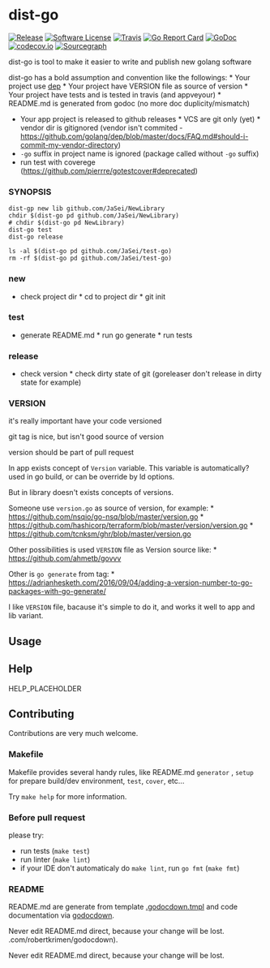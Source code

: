 # dist-go

[![Release](https://img.shields.io/github/release/github.com/JaSei.svg?style=flat-square)](https:///github.com/JaSei/releases/latest)
[![Software License](https://img.shields.io/badge/license-MIT-brightgreen.svg?style=flat-square)](LICENSE.md)
[![Travis](https://img.shields.io/travis/github.com/JaSei.svg?style=flat-square)](https://travis-ci.org/github.com/JaSei)
[![Go Report Card](https://goreportcard.com/badge//github.com/JaSei?style=flat-square)](https://goreportcard.com/report//github.com/JaSei)
[![GoDoc](https://godoc.org//github.com/JaSei?status.svg&style=flat-square)](http://godoc.org//github.com/JaSei)
[![codecov.io](https://codecov.io//github.com/JaSei/coverage.svg?branch=master)](https://codecov.io//github.com/JaSei?branch=master)
[![Sourcegraph](https://sourcegraph.com//github.com/JaSei/-/badge.svg)](https://sourcegraph.com//github.com/JaSei?badge)

dist-go is tool to make it easier to write and publish new golang software

dist-go has a bold assumption and convention like the followings: * Your project
use [dep](https://github.com/golang/dep) * Your project have VERSION file as
source of version * Your project have tests and is tested in travis (and
appveyour) * README.md is generated from godoc (no more doc duplicity/mismatch)
* Your app project is released to github releases * VCS are git only (yet) *
vendor dir is gitignored (vendor isn't commited -
https://github.com/golang/dep/blob/master/docs/FAQ.md#should-i-commit-my-vendor-directory)
* `-go` suffix in project name is ignored (package called without `-go` suffix)
* run test with coverege (https://github.com/pierrre/gotestcover#deprecated)

### SYNOPSIS

    dist-gp new lib github.com/JaSei/NewLibrary
    chdir $(dist-go pd github.com/JaSei/NewLibrary)
    # chdir $(dist-go pd NewLibrary)
    dist-go test
    dist-go release

    ls -al $(dist-go pd github.com/JaSei/test-go)
    rm -rf $(dist-go pd github.com/JaSei/test-go)

### new

* check project dir * cd to project dir * git init

### test

* generate README.md * run go generate * run tests

### release

* check version * check dirty state of git (goreleaser don't release in dirty
state for example)


### VERSION

it's really important have your code versioned

git tag is nice, but isn't good source of version

version should be part of pull request

In app exists concept of `Version` variable. This variable is automatically?
used in go build, or can be override by ld options.

But in library doesn't exists concepts of versions.

Someone use `version.go` as source of version, for example: *
https://github.com/nsqio/go-nsq/blob/master/version.go *
https://github.com/hashicorp/terraform/blob/master/version/version.go *
https://github.com/tcnksm/ghr/blob/master/version.go

Other possibilities is used `VERSION` file as Version source like: *
https://github.com/ahmetb/govvv

Other is `go generate` from tag: *
https://adrianhesketh.com/2016/09/04/adding-a-version-number-to-go-packages-with-go-generate/

I like `VERSION` file, bacause it's simple to do it, and works it well to app
and lib variant.

## Usage


## Help

HELP_PLACEHOLDER

## Contributing

Contributions are very much welcome.

### Makefile

Makefile provides several handy rules, like README.md `generator` , `setup` for prepare build/dev environment, `test`, `cover`, etc...

Try `make help` for more information.

### Before pull request

please try:
* run tests (`make test`)
* run linter (`make lint`)
* if your IDE don't automaticaly do `make lint`, run `go fmt` (`make fmt`)



### README

README.md are generate from template [.godocdown.tmpl](.godocdown.tmpl) and code documentation via [godocdown](https://github.com/robertkrimen/godocdown).

Never edit README.md direct, because your change will be lost.
.com/robertkrimen/godocdown).

Never edit README.md direct, because your change will be lost.
